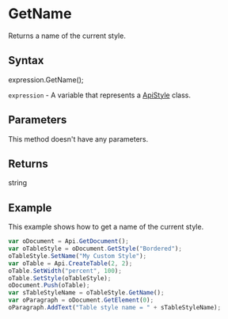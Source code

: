 # GetName

Returns a name of the current style.

## Syntax

expression.GetName();

`expression` - A variable that represents a [ApiStyle](../ApiStyle.md) class.

## Parameters

This method doesn't have any parameters.

## Returns

string

## Example

This example shows how to get a name of the current style.

```javascript
var oDocument = Api.GetDocument();
var oTableStyle = oDocument.GetStyle("Bordered");
oTableStyle.SetName("My Custom Style");
var oTable = Api.CreateTable(2, 2);
oTable.SetWidth("percent", 100);
oTable.SetStyle(oTableStyle);
oDocument.Push(oTable);
var sTableStyleName = oTableStyle.GetName();
var oParagraph = oDocument.GetElement(0);
oParagraph.AddText("Table style name = " + sTableStyleName);
```
